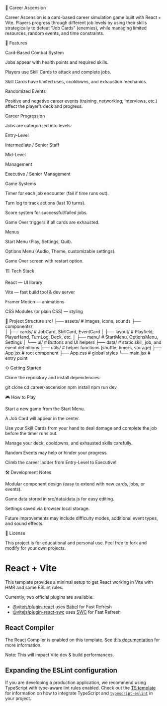 🎴 Career Ascension

Career Ascension is a card-based career simulation game built with React + Vite.
Players progress through different job levels by using their skills strategically to defeat "Job Cards" (enemies), while managing limited resources, random events, and time constraints.

🚀 Features

Card-Based Combat System

Jobs appear with health points and required skills.

Players use Skill Cards to attack and complete jobs.

Skill Cards have limited uses, cooldowns, and exhaustion mechanics.

Randomized Events

Positive and negative career events (training, networking, interviews, etc.) affect the player’s deck and progress.

Career Progression

Jobs are categorized into levels:

Entry-Level

Intermediate / Senior Staff

Mid-Level

Management

Executive / Senior Management

Game Systems

Timer for each job encounter (fail if time runs out).

Turn log to track actions (last 10 turns).

Score system for successful/failed jobs.

Game Over triggers if all cards are exhausted.

Menus

Start Menu (Play, Settings, Quit).

Options Menu (Audio, Theme, customizable settings).

Game Over screen with restart option.

🏗️ Tech Stack

React
 — UI library

Vite
 — fast build tool & dev server

Framer Motion
 — animations


CSS Modules (or plain CSS) — styling

📂 Project Structure
src/
├── assets/             # images, icons, sounds
├── components/         
│   ├── cards/          # JobCard, SkillCard, EventCard
│   ├── layout/         # Playfield, PlayerHand, TurnLog, Deck, etc.
│   ├── menu/           # StartMenu, OptionsMenu, Settings
│   └── ui/             # Buttons and UI helpers
├── data/               # static skill, job, and event definitions
├── utils/              # helper functions (shuffle, timers, storage)
├── App.jsx             # root component
├── App.css             # global styles
└── main.jsx            # entry point

⚙️ Getting Started

Clone the repository and install dependencies:

git clone <repo-url>
cd career-ascension
npm install
npm run dev

🎮 How to Play

Start a new game from the Start Menu.

A Job Card will appear in the center.

Use your Skill Cards from your hand to deal damage and complete the job before the timer runs out.

Manage your deck, cooldowns, and exhausted skills carefully.

Random Events may help or hinder your progress.

Climb the career ladder from Entry-Level to Executive!

🛠️ Development Notes

Modular component design (easy to extend with new cards, jobs, or events).

Game data stored in src/data/data.js for easy editing.

Settings saved via browser local storage.

Future improvements may include difficulty modes, additional event types, and sound effects.

📜 License

This project is for educational and personal use.
Feel free to fork and modify for your own projects.


# React + Vite

This template provides a minimal setup to get React working in Vite with HMR and some ESLint rules.

Currently, two official plugins are available:

- [@vitejs/plugin-react](https://github.com/vitejs/vite-plugin-react/blob/main/packages/plugin-react) uses [Babel](https://babeljs.io/) for Fast Refresh
- [@vitejs/plugin-react-swc](https://github.com/vitejs/vite-plugin-react/blob/main/packages/plugin-react-swc) uses [SWC](https://swc.rs/) for Fast Refresh

## React Compiler

The React Compiler is enabled on this template. See [this documentation](https://react.dev/learn/react-compiler) for more information.

Note: This will impact Vite dev & build performances.

## Expanding the ESLint configuration

If you are developing a production application, we recommend using TypeScript with type-aware lint rules enabled. Check out the [TS template](https://github.com/vitejs/vite/tree/main/packages/create-vite/template-react-ts) for information on how to integrate TypeScript and [`typescript-eslint`](https://typescript-eslint.io) in your project.
